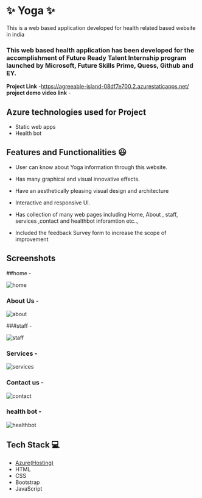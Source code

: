 # ✨ Yoga ✨

This is a web based application developed for health related based website in india

### This web based health application has been developed for the accomplishment of Future Ready Talent Internship program launched by Microsoft, Future Skills Prime, Quess, Github and EY.


**Project Link** -https://agreeable-island-08df7e700.2.azurestaticapps.net/
**project demo video link** - 

## Azure technologies used for Project

- Static web apps
- Health bot

## Features and Functionalities 😃

- User can know about Yoga information through this website.
- Has many graphical and visual innovative effects.
- Have an aesthetically pleasing visual design and architecture
- Interactive and responsive UI.
- Has collection of many web pages including Home, About , staff, services ,contact and healthbot inforamtion etc..,

- Included the feedback Survey form to increase the scope of improvement 

## Screenshots
##home -

![home](https://user-images.githubusercontent.com/116620239/205227473-c6bafc20-1ec4-4112-84a0-3fe7bafe707b.png)

   

### About Us -

![about ](https://user-images.githubusercontent.com/116620239/205227532-d345741c-feba-4141-9323-ce5281a22feb.png)


###staff -


![staff](https://user-images.githubusercontent.com/116620239/205227554-d6054859-58f5-497e-8ae3-f6657af1bda0.png)

### Services -


![services](https://user-images.githubusercontent.com/116620239/205227589-06e5e148-c03e-4217-9d21-80ec64a04de3.png)

### Contact us -



![contact](https://user-images.githubusercontent.com/116620239/205227694-f5729a92-a497-4ba0-8e5e-a0fdf094d98f.png)

### health bot -



![healthbot](https://user-images.githubusercontent.com/116620239/205227731-e6341568-7460-40b1-a261-decb1a75c8d3.png)


## Tech Stack 💻

- [Azure(Hosting)](https://azure.microsoft.com/en-in/features/azure-portal/)
- HTML
- CSS
- Bootstrap
- JavaScript
